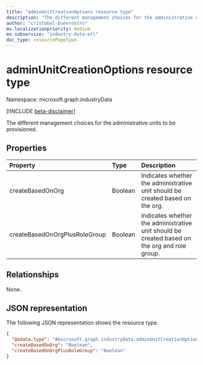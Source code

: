 ```yaml
---
title: "adminUnitCreationOptions resource type"
description: "The different management choices for the administrative units to be provisioned."
author: "cristobal-buenrostro"
ms.localizationpriority: medium
ms.subservice: "industry-data-etl"
doc_type: resourcePageType
---
```


# adminUnitCreationOptions resource type

Namespace: microsoft.graph.industryData

[!INCLUDE [beta-disclaimer](../../includes/beta-disclaimer.md)]

The different management choices for the administrative units to be provisioned.

## Properties

| Property                      | Type    | Description                                                                                 |
| :---------------------------- | :------ | :------------------------------------------------------------------------------------------ |
| createBasedOnOrg              | Boolean | Indicates whether the administrative unit should be created based on the org.                |
| createBasedOnOrgPlusRoleGroup | Boolean | indicates whether the administrative unit should be created based on the org and role group. |

## Relationships

None.

## JSON representation

The following JSON representation shows the resource type.

<!-- {
  "blockType": "resource",
  "@odata.type": "microsoft.graph.industryData.adminUnitCreationOptions"
}
-->

```json
{
  "@odata.type": "#microsoft.graph.industryData.adminUnitCreationOptions",
  "createBasedOnOrg": "Boolean",
  "createBasedOnOrgPlusRoleGroup": "Boolean"
}
```
